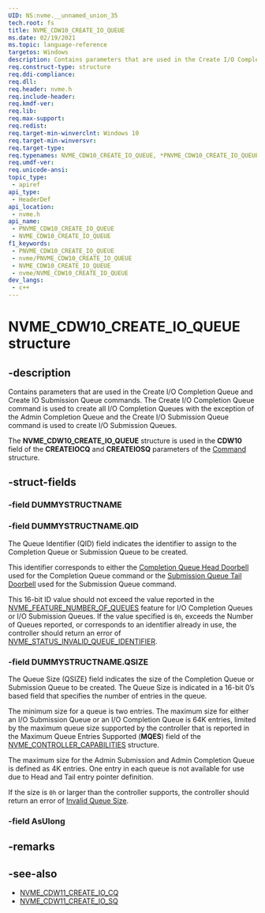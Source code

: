 ```yaml
---
UID: NS:nvme.__unnamed_union_35
tech.root: fs 
title: NVME_CDW10_CREATE_IO_QUEUE
ms.date: 02/19/2021 
ms.topic: language-reference
targetos: Windows
description: Contains parameters that are used in the Create I/O Completion Queue and Create IO Submission Queue commands.
req.construct-type: structure
req.ddi-compliance: 
req.dll: 
req.header: nvme.h
req.include-header: 
req.kmdf-ver: 
req.lib: 
req.max-support: 
req.redist: 
req.target-min-winverclnt: Windows 10 
req.target-min-winversvr: 
req.target-type: 
req.typenames: NVME_CDW10_CREATE_IO_QUEUE, *PNVME_CDW10_CREATE_IO_QUEUE
req.umdf-ver: 
req.unicode-ansi: 
topic_type:
 - apiref
api_type:
 - HeaderDef
api_location:
 - nvme.h
api_name:
 - PNVME_CDW10_CREATE_IO_QUEUE
 - NVME_CDW10_CREATE_IO_QUEUE
f1_keywords:
 - PNVME_CDW10_CREATE_IO_QUEUE
 - nvme/PNVME_CDW10_CREATE_IO_QUEUE
 - NVME_CDW10_CREATE_IO_QUEUE
 - nvme/NVME_CDW10_CREATE_IO_QUEUE
dev_langs:
 - c++
---
```


# NVME_CDW10_CREATE_IO_QUEUE structure

## -description

Contains parameters that are used in the Create I/O Completion Queue and Create IO Submission Queue commands. The Create I/O Completion Queue command is used to create all I/O Completion Queues with the exception of the Admin Completion Queue and the Create I/O Submission Queue command is used to create I/O Submission Queues.

The **NVME_CDW10_CREATE_IO_QUEUE** structure is used in the **CDW10** field of the **CREATEIOCQ** and **CREATEIOSQ** parameters of the [Command](ns-nvme-nvme_command.md) structure.

## -struct-fields

### -field DUMMYSTRUCTNAME

### -field DUMMYSTRUCTNAME.QID

The Queue Identifier (QID) field indicates the identifier to assign to the Completion Queue or Submission Queue to be created.

This identifier corresponds to either the [Completion Queue Head Doorbell](ns-nvme-nvme_completion_queue_head_doorbell.md) used for the Completion Queue command or the [Submission Queue Tail Doorbell](ns-nvme-nvme_submission_queue_tail_doorbell.md) used for the Submission Queue command.

This 16-bit ID value should not exceed the value reported in the [NVME_FEATURE_NUMBER_OF_QUEUES](ne-nvme-nvme_features.md) feature for I/O Completion Queues or I/O Submission Queues. If the value specified is `0h`, exceeds the Number of Queues reported, or corresponds to an identifier already in use, the controller should return an error of [NVME_STATUS_INVALID_QUEUE_IDENTIFIER](ne-nvme-nvme_status_command_specific_codes.md).

### -field DUMMYSTRUCTNAME.QSIZE

The Queue Size (QSIZE) field indicates the size of the Completion Queue or Submission Queue to be created. The Queue Size is indicated in a 16-bit 0’s based field that specifies the number of entries in the queue.

The minimum size for a queue is two entries. The maximum size for either an I/O Submission Queue or an I/O Completion Queue is 64K entries, limited by the maximum queue size supported by the controller that is reported in the Maximum Queue Entries Supported (**MQES**) field of the [NVME_CONTROLLER_CAPABILITIES](ns-nvme-nvme_controller_capabilities.md) structure.

The maximum size for the Admin Submission and Admin Completion Queue is defined as 4K entries. One entry in each queue is not available for use due to Head and Tail entry pointer definition.

If the size is `0h` or larger than the controller supports, the controller should return an error of [Invalid Queue Size](ne-nvme-nvme_status_command_specific_codes.md).

### -field AsUlong

## -remarks

## -see-also

- [NVME_CDW11_CREATE_IO_CQ](ns-nvme-nvme_cdw11_create_io_cq.md)
- [NVME_CDW11_CREATE_IO_SQ](ns-nvme-nvme_cdw11_create_io_sq.md)
